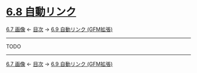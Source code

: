 # [6.8 自動リンク](https://higuma.github.io/github-markdown-guide/#autolinks)

[6.7 画像](images.md)
← [目次](index.md) →
[6.9 自動リンク (GFM拡張)](autolinks-extension.md)

------------------------------------------------------------------------

TODO

------------------------------------------------------------------------

[6.7 画像](images.md)
← [目次](index.md) →
[6.9 自動リンク (GFM拡張)](autolinks-extension.md)
